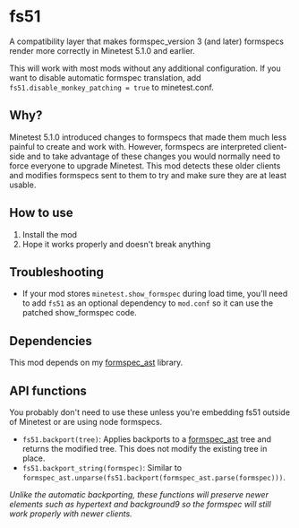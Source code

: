 # fs51

A compatibility layer that makes formspec_version 3 (and later) formspecs
render more correctly in Minetest 5.1.0 and earlier.

This will work with most mods without any additional configuration. If you want
to disable automatic formspec translation, add
`fs51.disable_monkey_patching = true` to minetest.conf.

## Why?

Minetest 5.1.0 introduced changes to formspecs that made them much less painful
to create and work with. However, formspecs are interpreted client-side and to
take advantage of these changes you would normally need to force everyone to
upgrade Minetest. This mod detects these older clients and modifies formspecs
sent to them to try and make sure they are at least usable.

## How to use

1. Install the mod
2. Hope it works properly and doesn't break anything

## Troubleshooting

 - If your mod stores `minetest.show_formspec` during load time, you'll need to
   add `fs51` as an optional dependency to `mod.conf` so it can use the patched
   show_formspec code.

## Dependencies

This mod depends on my [formspec_ast] library.

## API functions

You probably don't need to use these unless you're embedding fs51 outside of
Minetest or are using node formspecs.

 - `fs51.backport(tree)`: Applies backports to a [formspec_ast] tree and
    returns the modified tree. This does not modify the existing tree in place.
 - `fs51.backport_string(formspec)`: Similar to
    `formspec_ast.unparse(fs51.backport(formspec_ast.parse(formspec)))`.

*Unlike the automatic backporting, these functions will preserve newer elements
such as hypertext and background9 so the formspec will still work properly with
newer clients.*

 [formspec_ast]: https://git.minetest.land/luk3yx/formspec_ast

